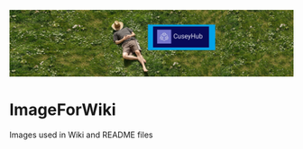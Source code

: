 ![CuseyHub](https://github.com/cusey/ImageForWiki/blob/master/Logos/CuseyHub_Banner_Small.jpg)   

# ImageForWiki
Images used in Wiki and README files
